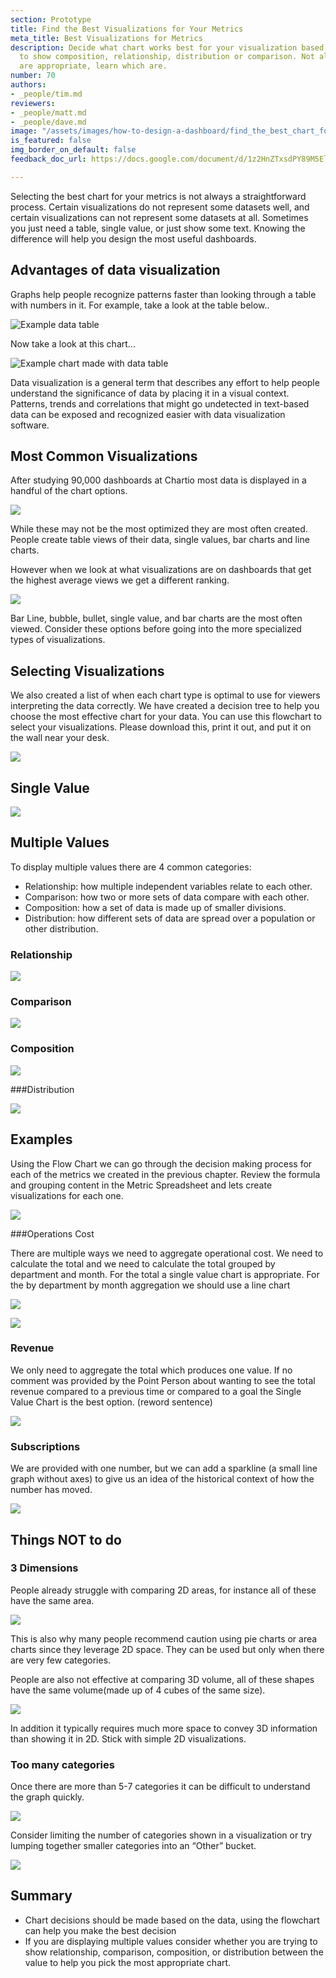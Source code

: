 ```yaml
---
section: Prototype
title: Find the Best Visualizations for Your Metrics
meta_title: Best Visualizations for Metrics
description: Decide what chart works best for your visualization based on if you want
  to show composition, relationship, distribution or comparison. Not all visualizations
  are appropriate, learn which are.
number: 70
authors:
- _people/tim.md
reviewers:
- _people/matt.md
- _people/dave.md
image: "/assets/images/how-to-design-a-dashboard/find_the_best_chart_for_your_metrics/exampleChart.png"
is_featured: false
img_border_on_default: false
feedback_doc_url: https://docs.google.com/document/d/1z2HnZTxsdPY89M5ElREXoGSIcQMrPzwdYVcaAbFz9eQ/edit?usp=sharing

---
```

Selecting the best chart for your metrics is not always a straightforward process. Certain visualizations do not represent some datasets well, and certain visualizations can not represent some datasets at all. Sometimes you just need a table, single value, or just show some text. Knowing the difference will help you design the most useful dashboards.

## Advantages of data visualization

Graphs help people recognize patterns faster than looking through a table with numbers in it. For example, take a look at the table below..

![Example data table](/assets/images/how-to-design-a-dashboard/find_the_best_chart_for_your_metrics/exampleTable.png)

Now take a look at this chart...

![Example chart made with data table](/assets/images/how-to-design-a-dashboard/find_the_best_chart_for_your_metrics/exampleChart.png)

Data visualization is a general term that describes any effort to help people understand the significance of data by placing it in a visual context. Patterns, trends and correlations that might go undetected in text-based data can be exposed and recognized easier with data visualization software.

## Most Common Visualizations

After studying 90,000 dashboards at Chartio most data is displayed in a handful of the chart options.

![](/assets/images/how-to-design-a-dashboard/find_the_best_chart_for_your_metrics/dashboardCreationCount.png)

While these may not be the most optimized they are most often created. People create table views of their data, single values, bar charts and line charts.

However when we look at what visualizations are on dashboards that get the highest average views we get a different ranking.

![](/assets/images/how-to-design-a-dashboard/find_the_best_chart_for_your_metrics/dashboardAverageViews.png)

Bar Line, bubble, bullet, single value, and bar charts are the most often viewed. Consider these options before going into the more specialized types of visualizations.

## Selecting Visualizations

We also created a list of when each chart type is optimal to use for viewers interpreting the data correctly. We have created a decision tree to help you choose the most effective chart for your data. You can use this flowchart to select your visualizations. Please download this, print it out, and put it on the wall near your desk.

![](/assets/images/how-to-design-a-dashboard/find_the_best_chart_for_your_metrics/visualizationWeb.png)

## Single Value

![](/assets/images/how-to-design-a-dashboard/find_the_best_chart_for_your_metrics/singleValueCharts.png)

## Multiple Values

To display multiple values there are 4 common categories:

* Relationship: how multiple independent variables relate to each other.
* Comparison: how two or more sets of data compare with each other.
* Composition: how a set of data is made up of smaller divisions.
* Distribution: how different sets of data are spread over a population or other distribution.

### Relationship

![](/assets/images/how-to-design-a-dashboard/find_the_best_chart_for_your_metrics/relationshipCharts.png)

### Comparison

![](/assets/images/how-to-design-a-dashboard/find_the_best_chart_for_your_metrics/comparisonCharts.png)

### Composition

![](/assets/images/how-to-design-a-dashboard/find_the_best_chart_for_your_metrics/compositionCharts.png)

###Distribution

![](/assets/images/how-to-design-a-dashboard/find_the_best_chart_for_your_metrics/distributionCharts.png)

## Examples

Using the Flow Chart we can go through the decision making process for each of the metrics we created in the previous chapter. Review the formula and grouping content in the Metric Spreadsheet and lets create visualizations for each one.

![](/assets/images/how-to-design-a-dashboard/find_the_best_chart_for_your_metrics/metricSpreadsheet.png)

###Operations Cost

There are multiple ways we need to aggregate operational cost. We need to calculate the total and we need to calculate the total grouped by department and month. For the total a single value chart is appropriate. For the by department by month aggregation we should use a line chart

![](/assets/images/how-to-design-a-dashboard/find_the_best_chart_for_your_metrics/operationCost.png)

![](/assets/images/how-to-design-a-dashboard/find_the_best_chart_for_your_metrics/operationChart.png)

### Revenue

We only need to aggregate the total which produces one value. If no comment was provided by the Point Person about wanting to see the total revenue compared to a previous time or compared to a goal the Single Value Chart is the best option. (reword sentence)

![](/assets/images/how-to-design-a-dashboard/find_the_best_chart_for_your_metrics/revenueCost.png)

### Subscriptions

We are provided with one number, but we can add a sparkline (a small line graph without axes) to give us an idea of the historical context of how the number has moved.

![](/assets/images/how-to-design-a-dashboard/find_the_best_chart_for_your_metrics/subscribers.png)

## Things NOT to do

### 3 Dimensions

People already struggle with comparing 2D areas, for instance all of these have the same area.

![](/assets/images/how-to-design-a-dashboard/find_the_best_chart_for_your_metrics/3dNotToDo.png)

This is also why many people recommend caution using pie charts or area charts since they leverage 2D space. They can be used but only when there are very few categories.

People are also not effective at comparing 3D volume, all of these shapes have the same volume(made up of 4 cubes of the same size).

![](/assets/images/how-to-design-a-dashboard/find_the_best_chart_for_your_metrics/3dShapes.png)

In addition it typically requires much more space to convey 3D information than showing it in 2D. Stick with simple 2D visualizations.

### Too many categories

Once there are more than 5-7 categories it can be difficult to understand the graph quickly.

![](/assets/images/how-to-design-a-dashboard/find_the_best_chart_for_your_metrics/tooManyCategories.png)

Consider limiting the number of categories shown in a visualization or try lumping together smaller categories into an “Other” bucket.

![](/assets/images/how-to-design-a-dashboard/find_the_best_chart_for_your_metrics/otherBuckets.png)

## Summary

* Chart decisions should be made based on the data, using the flowchart can help you make the best decision
* If you are displaying multiple values consider whether you are trying to show relationship, comparison, composition, or distribution between the value to help you pick the most appropriate chart.